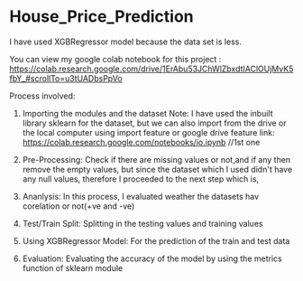 # House_Price_Prediction

I have used XGBRegressor model because the data set is less.

You can view my google colab notebook for this project :
https://colab.research.google.com/drive/1ErAbu53JChWlZbxdtIAClOUjMvK5fbY_#scrollTo=u3tUADbsPpVo

Process involved:
1. Importing the modules and the dataset
Note: I have used the inbuilt library sklearn for the dataset, but we can also import from the drive or the local computer using import feature or google drive feature
link: https://colab.research.google.com/notebooks/io.ipynb //1st one

2. Pre-Processing:
Check if there are missing values or not,and if any then remove the empty values, but since the dataset which I used didn't have any null values, therefore I proceeded to the next step which is,

3. Ananlysis:
In this process, I evaluated weather the datasets hav corelation or not(+ve and -ve)

4. Test/Train Split:
Splitting in the testing values and training values

5. Using XGBRegressor Model:
For the prediction of the train and test data

6. Evaluation:
Evaluating the accuracy of the model by using the metrics function of sklearn module
